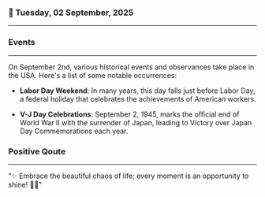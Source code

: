 ### 📅 Tuesday, 02 September, 2025
------
### Events
------
On September 2nd, various historical events and observances take place in the USA. Here's a list of some notable occurrences:

- **Labor Day Weekend**: In many years, this day falls just before Labor Day, a federal holiday that celebrates the achievements of American workers.
  
- **V-J Day Celebrations**: September 2, 1945, marks the official end of World War II with the surrender of Japan, leading to Victory over Japan Day Commemorations each year.


### Positive Qoute
------
"✨ Embrace the beautiful chaos of life; every moment is an opportunity to shine! 🌟😊"
